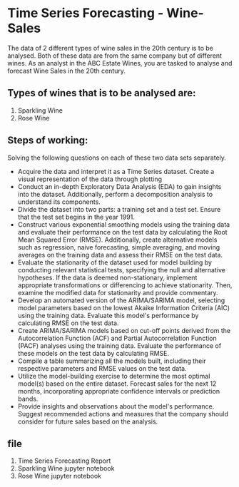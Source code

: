 # Time Series Forecasting - Wine-Sales
The data of 2 different types of wine sales in the 20th century is to be analysed. Both of these data are from the same company but of different wines. As an analyst in the ABC Estate Wines, you are tasked to analyse and forecast Wine Sales in the 20th century.

## Types of wines that is to be analysed are: 
1) Sparkling Wine
2) Rose Wine

## Steps of working:
Solving the following questions on each of these two data sets separately.

- Acquire the data and interpret it as a Time Series dataset. Create a visual representation of the data through plotting
- Conduct an in-depth Exploratory Data Analysis (EDA) to gain insights into the dataset. Additionally, perform a decomposition analysis to understand its components.
- Divide the dataset into two parts: a training set and a test set. Ensure that the test set begins in the year 1991.
- Construct various exponential smoothing models using the training data and evaluate their performance on the test data by calculating the Root Mean Squared Error (RMSE). Additionally, create alternative models such as regression, naive forecasting, simple averaging, and moving averages on the training data and assess their RMSE on the test data.
- Evaluate the stationarity of the dataset used for model building by conducting relevant statistical tests, specifying the null and alternative hypotheses. If the data is deemed non-stationary, implement appropriate transformations or differencing to achieve stationarity. Then, examine the modified data for stationarity and provide commentary.
- Develop an automated version of the ARIMA/SARIMA model, selecting model parameters based on the lowest Akaike Information Criteria (AIC) using the training data. Evaluate this model's performance by calculating RMSE on the test data.
- Create ARIMA/SARIMA models based on cut-off points derived from the Autocorrelation Function (ACF) and Partial Autocorrelation Function (PACF) analyses using the training data. Evaluate the performance of these models on the test data by calculating RMSE.
- Compile a table summarizing all the models built, including their respective parameters and RMSE values on the test data.
- Utilize the model-building exercise to determine the most optimal model(s) based on the entire dataset. Forecast sales for the next 12 months, incorporating appropriate confidence intervals or prediction bands.
- Provide insights and observations about the model's performance. Suggest recommended actions and measures that the company should consider for future sales based on the analysis.

## file
1) Time Series Forecasting Report 
2) Sparkling Wine jupyter notebook
3) Rose Wine jupyter notebook
